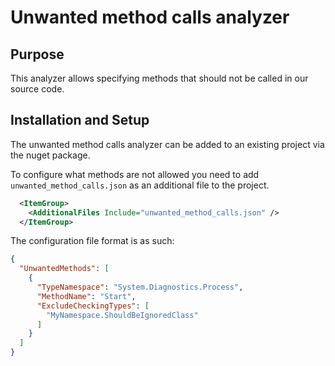 # Unwanted method calls analyzer

## Purpose

This analyzer allows specifying methods that should not be called in our source code.

## Installation and Setup

The unwanted method calls analyzer can be added to an existing project via the nuget package.

To configure what methods are not allowed you need to add `unwanted_method_calls.json` as an additional file to the project.

```xml
  <ItemGroup>
    <AdditionalFiles Include="unwanted_method_calls.json" />
  </ItemGroup>
```

The configuration file format is as such:

```json
{
  "UnwantedMethods": [
    {
      "TypeNamespace": "System.Diagnostics.Process",
      "MethodName": "Start",
      "ExcludeCheckingTypes": [
        "MyNamespace.ShouldBeIgnoredClass"
      ]
    }
  ]
}
```
